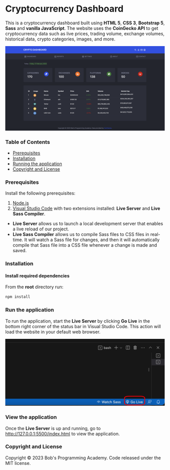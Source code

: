 # Cryptocurrency Dashboard

This is a cryptocurrency dashboard built using **HTML 5**, **CSS 3**, **Bootstrap 5**, **Sass** and **vanilla JavaScript**. The website uses the **CoinGecko API** to get cryptocurrency data such as live prices, trading volume, exchange volumes, historical data, crypto categories, images, and more.

![plot](https://github.com/BobsProgrammingAcademy/crypto-dashboard-bootstrap-sass-vanilla-js/blob/master/images/main.png?raw=true)

### Table of Contents 
- [Prerequisites](#prerequisites)
- [Installation](#installation)
- [Running the application](#run-the-application)
- [Copyright and License](#copyright-and-license)

### Prerequisites

Install the following prerequisites:

1. [Node.js](https://nodejs.org/en/)
2. [Visual Studio Code](https://code.visualstudio.com/download) with two extensions installed: **Live Server** and **Live Sass Compiler**.
* **Live Server** allows us to launch a local development server that enables a live reload of our project.
* **Live Sass Compiler** allows us to compile Sass files to CSS files in real-time. It will watch a Sass file for changes, and then it will automatically compile that Sass file into a CSS file whenever a change is made and saved.

### Installation

#### Install required dependencies

From the **root** directory run:

```bash
npm install
```

### Run the application

To run the application, start the **Live Server** by clicking **Go Live** in the bottom right corner of the status bar in Visual Studio Code. This action will load the website in your default web browser. 

![plot](https://github.com/BobsProgrammingAcademy/crypto-dashboard-bootstrap-sass-vanilla-js/blob/master/images/vscode.png?raw=true)

### View the application

Once the **Live Server** is up and running, go to http://127.0.0.1:5500/index.html to view the application.

### Copyright and License

Copyright © 2023 Bob's Programming Academy. Code released under the MIT license.
